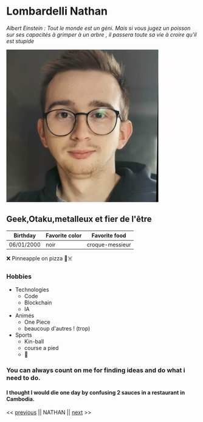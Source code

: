 # Lombardelli Nathan

_Albert Einstein : Tout le monde est un géni\. Mais si vous jugez un poisson sur ses capacités à grimper à un arbre , il passera toute sa vie à croire qu'il est stupide_


![moi](/images/moi.jpg)


## Geek,Otaku,metalleux et fier de l'être 


Birthday| Favorite color | Favorite food
--------|----------------|---------------
06/01/2000| noir| croque-messieur

:x: Pinneapple on pizza :pinched_fingers::skull_and_crossbones:

### Hobbies

* Technologies
    * Code
    * Blockchain
    * IA
* Animés
    * One Piece
    * beaucoup d'autres ! (trop)
* Sports
    * Kin-ball
    * course a pied
    * :muscle:



### You can always count on me for finding ideas and do what i need to do.

#### I thought I would die one day by confusing 2 sauces in a restaurant in Cambodia.


<< [previous](https://github.com/Flabidouf/markdown-challenge) || NATHAN || [next](https://github.com/Nicolas1206/markdown-challenge) >>
